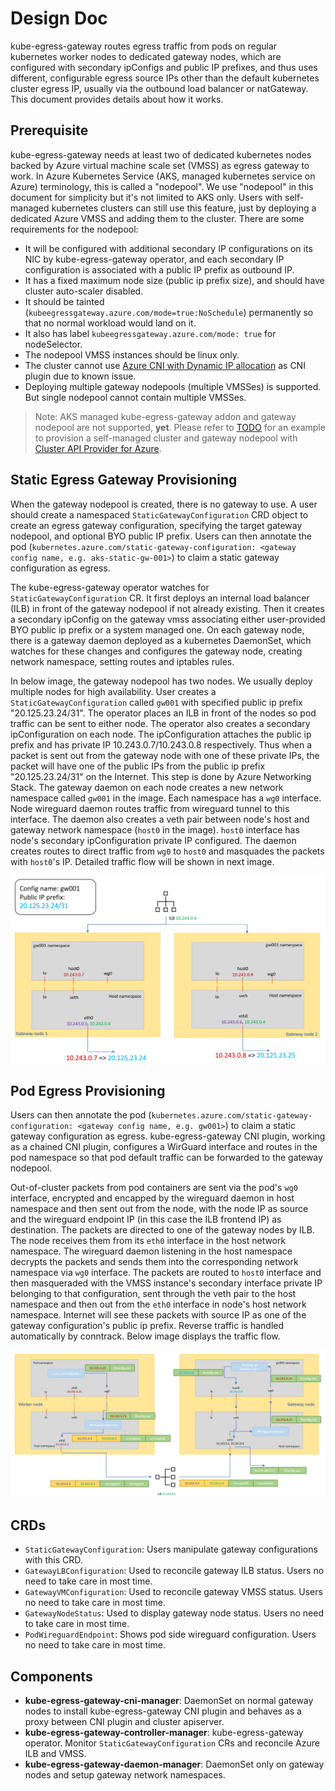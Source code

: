 # Design Doc

kube-egress-gateway routes egress traffic from pods on regular kubernetes worker nodes to dedicated gateway nodes, which are configured with secondary ipConfigs and public IP prefixes, and thus uses different, configurable egress source IPs other than the default kubernetes cluster egress IP, usually via the outbound load balancer or natGateway. This document provides details about how it works.

## Prerequisite

kube-egress-gateway needs at least two of dedicated kubernetes nodes backed by Azure virtual machine scale set (VMSS) as egress gateway to work. In Azure Kubernetes Service (AKS, managed kubernetes service on Azure) terminology, this is called a "nodepool". We use "nodepool" in this document for simplicity but it's not limited to AKS only. Users with self-managed kubernetes clusters can still use this feature, just by deploying a dedicated Azure VMSS and adding them to the cluster. There are some requirements for the nodepool:
* It will be configured with additional secondary IP configurations on its NIC by kube-egress-gateway operator, and each secondary IP configuration is associated with a public IP prefix as outbound IP.
* It has a fixed maximum node size (public ip prefix size), and should have cluster auto-scaler disabled.
* It should be tainted (`kubeegressgateway.azure.com/mode=true:NoSchedule`) permanently so that no normal workload would land on it. 
* It also has label `kubeegressgateway.azure.com/mode: true` for nodeSelector.
* The nodepool VMSS instances should be linux only.
* The cluster cannot use [Azure CNI with Dynamic IP allocation](https://learn.microsoft.com/en-us/azure/aks/configure-azure-cni-dynamic-ip-allocation) as CNI plugin due to known issue.
* Deploying multiple gateway nodepools (multiple VMSSes) is supported. But single nodepool cannot contain multiple VMSSes.

> Note: AKS managed kube-egress-gateway addon and gateway nodepool are not supported, **yet**. Please refer to [TODO](TODO) for an example to provision a self-managed cluster and gateway nodepool with [Cluster API Provider for Azure](https://capz.sigs.k8s.io/).

## Static Egress Gateway Provisioning

When the gateway nodepool is created, there is no gateway to use. A user should create a namespaced `StaticGatewayConfiguration` CRD object to create an egress gateway configuration, specifying the target gateway nodepool, and optional BYO public IP prefix. Users can then annotate the pod (`kubernetes.azure.com/static-gateway-configuration: <gateway config name, e.g. aks-static-gw-001>`) to claim a static gateway configuration as egress.

The kube-egress-gateway operator watches for `StaticGatewayConfiguration` CR. It first deploys an internal load balancer (ILB) in front of the gateway nodepool if not already existing. Then it creates a secondary ipConfig on the gateway vmss associating either user-provided BYO public ip prefix or a system managed one. On each gateway node, there is a gateway daemon deployed as a kubernetes DaemonSet, which watches for these changes and configures the gateway node, creating network namespace, setting routes and iptables rules.

In below image, the gateway nodepool has two nodes. We usually deploy multiple nodes for high availability. User creates a `StaticGatewayConfiguration` called `gw001` with specified public ip prefix "20.125.23.24/31". The operator places an ILB in front of the nodes so pod traffic can be sent to either node. The operator also creates a secondary ipConfiguration on each node. The ipConfiguration attaches the public ip prefix and has private IP 10.243.0.7/10.243.0.8 respectively. Thus when a packet is sent out from the gateway node with one of these private IPs, the packet will have one of the public IPs from the public ip prefix "20.125.23.24/31" on the Internet. This step is done by Azure Networking Stack. The gateway daemon on each node creates a new network namespace called `gw001` in the image. Each namespace has a `wg0` interface. Node wireguard daemon routes traffic from wireguard tunnel to this interface. The daemon also creates a veth pair between node's host and gateway network namespace (`host0` in the image). `host0` interface has node's secondary ipConfiguration private IP configured. The daemon creates routes to direct traffic from `wg0` to `host0` and masquades the packets with `host0`'s IP. Detailed traffic flow will be shown in next image.

![Static Egress Gateway Provision](images/gateway_provision.png)

## Pod Egress Provisioning

Users can then annotate the pod (`kubernetes.azure.com/static-gateway-configuration: <gateway config name, e.g. gw001>`) to claim a static gateway configuration as egress. kube-egress-gateway CNI plugin, working as a chained CNI plugin, configures a WirGuard interface and routes in the pod namespace so that pod default traffic can be forwarded to the gateway nodepool.

Out-of-cluster packets from pod containers are sent via the pod's `wg0` interface, encrypted and encapped by the wireguard daemon in host namespace and then sent out from the node, with the node IP as source and the wireguard endpoint IP (in this case the ILB frontend IP) as destination. The packets are directed to one of the gateway nodes by ILB. The node receives them from its `eth0` interface in the host network namespace. The wireguard daemon listening in the host namespace decrypts the packets and sends them into the corresponding network namespace via `wg0` interface. The packets are routed to `host0` interface and then masqueraded with the VMSS instance's secondary interface private IP belonging to that configuration, sent through the veth pair to the host namespace and then out from the `eth0` interface in node's host network namespace. Internet will see these packets with source IP as one of the gateway configuration's public ip prefix. Reverse traffic is handled automatically by conntrack. Below image displays the traffic flow.

![Pod Egress Provision](images/pod_provision.png)

## CRDs

* `StaticGatewayConfiguration`: Users manipulate gateway configurations with this CRD.
* `GatewayLBConfiguration`: Used to reconcile gateway ILB status. Users no need to take care in most time.
* `GatewayVMConfiguration`: Used to reconcile gateway VMSS status. Users no need to take care in most time.
* `GatewayNodeStatus`: Used to display gateway node status. Users no need to take care in most time.
* `PodWireguardEndpoint`: Shows pod side wireguard configuration. Users no need to take care in most time.

## Components

* **kube-egress-gateway-cni-manager**: DaemonSet on normal gateway nodes to install kube-egress-gateway CNI plugin and behaves as a proxy between CNI plugin and cluster apiserver.
* **kube-egress-gateway-controller-manager**: kube-egress-gateway operator. Monitor `StaticGatewayConfiguration` CRs and reconcile Azure ILB and VMSS.
* **kube-egress-gateway-daemon-manager**: DaemonSet only on gateway nodes and setup gateway network namespaces.
